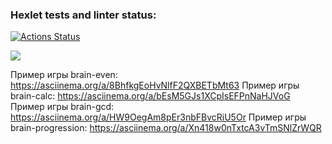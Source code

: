 ### Hexlet tests and linter status:
[![Actions Status](https://github.com/gravel223/python-project-49/workflows/hexlet-check/badge.svg)](https://github.com/gravel223/python-project-49/actions)

<a href="https://codeclimate.com/github/gravel223/python-project-49/maintainability"><img src="https://api.codeclimate.com/v1/badges/e4b8d44afc23654fdec1/maintainability" /></a>

Пример игры brain-even: https://asciinema.org/a/8BhfkgEoHvNlfF2QXBETbMt63
Пример игры brain-calc: https://asciinema.org/a/bEsM5GJs1XCpIsEFPnNaHJVoG
Пример игры brain-gcd: https://asciinema.org/a/HW9OegAm8pEr3nbFBvcRiU5Or
Пример игры brain-progression: https://asciinema.org/a/Xn418w0nTxtcA3vTmSNlZrWQR